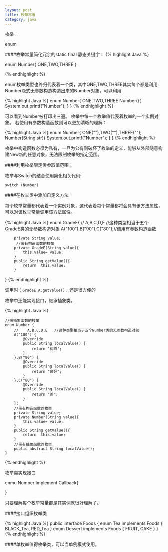 ```yaml
---
layout: post
title: 枚举再看
category: java
---
```


枚举：

enum 

####枚举常量简化冗余的static final 静态关键字：
{% highlight Java %}

enum  Number{
    ONE,TWO,THREE
}

{%  endhighlight %}

enum枚举类型也终归代表着一个类，其中ONE,TWO,THREE其实每个都是利用Number隐式无参数构造构造出来的Number对象，可以利用

{% highlight Java %}
enum  Number{
    ONE,TWO,THREE
    Number(){
    System.out.printf("Number");
}
}
{%  endhighlight %}

可以看到Number被打印出三遍。
枚举中每一个枚举值代表着枚举的一个实例对象。
若使用有参数构造函数则可以更加清晰的理解：

{% highlight Java %}
enum  Number{
     ONE(""),TWO(""),THREE("");
    Number(String str){
    System.out.printf("Number");
}
}
{%  endhighlight %}

枚举中构造函数必须为私有，一旦为公有则破坏了枚举的定义，能够从外部随意构建New新的任意对象，无法限制枚举的指定范围。


####利用枚举限定传参取值范围；

枚举与Switch的结合使用简化相关代码:

`switch (Number)`


####在枚举类中添加自定义方法

每个枚举常量都代表着一个实例对象，这代表着每个常量都将会具有该方法属性，可以对该枚举常量调用该方法属性。

{% highlight Java %}
enum GradeE{
        //    A,B,C,D,E   //这种类型相当于五个GradeE类的无参数构造对象
        A("100"),B("90"),C("80");//调用有参数构造函数
       
        private String value;
         //带有构造函数的枚举
        private GradeE(String value){
            this.value= value;
        }
        public String getValue(){
            return  this.value;
        }
}
{%  endhighlight %}

调用时：`GradeE.A.getValue()`，还是很方便的


枚举中还能实现接口，继承抽象类。

{% highlight Java %}

    //带抽象函数的枚举
    enum Number {
        //    A,B,C,D,E   //这种类型相当于五个Number类的无参数构造对象
        A("100") {
            @Override
            public String localValue() {
                return "优秀";
            }
        },B("90") {
            @Override
            public String localValue() {
                return "良好";
            }
        },C("80") {
            @Override
            public String localValue() {
                return "差";
            }
        };
        //带有构造函数的枚举
        private String value;
        private Number(String value){
            this.value= value;
        }
        public String getValue(){
            return  this.value;
        }
        //带有抽象函数的枚举
        public abstract String localValue();
    }
{%  endhighlight %}


枚举类实现接口

enmu Number Implement Callback{
    
}

只要理解每个枚举常量都是其实例就很好理解了。

####接口组织枚举类

{% highlight Java %}
public interface Foods {
        enum Tea implements Foods {
            BLACK\_Tea, RED\_Tea
        }
        enum Dessert implements Foods {
            FRUIT, CAKE
        }
    }
{%  endhighlight %}

####单枚举值得枚举类，可以当单例模式使用。